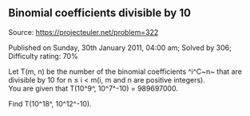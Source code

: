 Binomial coefficients divisible by 10
-------------------------------------

Source: https://projecteuler.net/problem=322

Published on Sunday, 30th January 2011, 04:00 am; Solved by 306;
Difficulty rating: 70%

Let T(m, n) be the number of the binomial coefficients ^i^C~n~ that are
divisible by 10 for n ≤ i \< m(i, m and n are positive integers).\
 You are given that T(10^9^, 10^7^-10) = 989697000.

Find T(10^18^, 10^12^-10).
